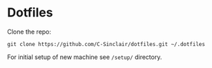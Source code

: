 Dotfiles
========

Clone the repo:

`git clone https://github.com/C-Sinclair/dotfiles.git ~/.dotfiles`

For initial setup of new machine see `/setup/` directory.
